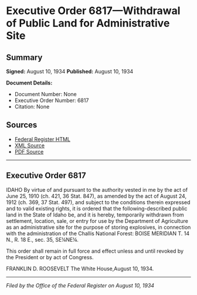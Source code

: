 # Executive Order 6817—Withdrawal of Public Land for Administrative Site

## Summary

**Signed:** August 10, 1934
**Published:** August 10, 1934

**Document Details:**
- Document Number: None
- Executive Order Number: 6817
- Citation: None

## Sources
- [Federal Register HTML](https://www.presidency.ucsb.edu/documents/executive-order-6817-withdrawal-public-land-for-administrative-site)
- [XML Source](None)
- [PDF Source](None)

---

## Executive Order 6817

IDAHO
By virtue of and pursuant to the authority vested in me by the act of June 25, 1910 (ch. 421, 36 Stat. 847), as amended by the act of August 24, 1912 (ch. 369, 37 Stat. 497), and subject to the conditions therein expressed and to valid existing rights, it is ordered that the following-described public land in the State of Idaho be, and it is hereby, temporarily withdrawn from settlement, location, sale, or entry for use by the Department of Agriculture as an administrative site for the purpose of storing explosives, in connection with the administration of the Challis National Forest:
BOISE MERIDIAN
T. 14 N., R. 18 E., sec. 35, SE¼NE¼.

This order shall remain in full force and effect unless and until revoked by the President or by act of Congress.

FRANKLIN D. ROOSEVELT
The White House,August 10, 1934.

---

*Filed by the Office of the Federal Register on August 10, 1934*
